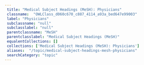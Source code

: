 ```yaml
--- 
 title: "Medical Subject Headings (MeSH): Physicians" 
 classname:  "OWLClass_d060c670_c887_4114_a93a_bed647e99003" 
 label: "Physicians" 
 subclassname: "null" 
 subclasslabel: "null" 
 parentclassname: "MeSH" 
 parentclasslabel: "Medical Subject Headings (MeSH)" 
 equalentCollections: [] 
 collections: ['Medical Subject Headings (MeSH): Physicians']
 aliases:  "/topic/medical-subject-headings-mesh-physicians"  
 searchCategory: "topic" 
---
```

